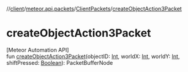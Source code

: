 //[client](../../../index.md)/[meteor.api.packets](../index.md)/[ClientPackets](index.md)/[createObjectAction3Packet](create-object-action3-packet.md)

# createObjectAction3Packet

[Meteor Automation API]\
fun [createObjectAction3Packet](create-object-action3-packet.md)(objectID: [Int](https://kotlinlang.org/api/latest/jvm/stdlib/kotlin/-int/index.html), worldX: [Int](https://kotlinlang.org/api/latest/jvm/stdlib/kotlin/-int/index.html), worldY: [Int](https://kotlinlang.org/api/latest/jvm/stdlib/kotlin/-int/index.html), shiftPressed: [Boolean](https://kotlinlang.org/api/latest/jvm/stdlib/kotlin/-boolean/index.html)): PacketBufferNode
